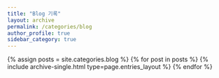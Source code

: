 ```yaml
---
title: "Blog 기록"
layout: archive
permalink: /categories/blog
author_profile: true
sidebar_category: true
---
```



{% assign posts = site.categories.blog %}
{% for post in posts %} {% include archive-single.html type=page.entries_layout %} {% endfor %}
